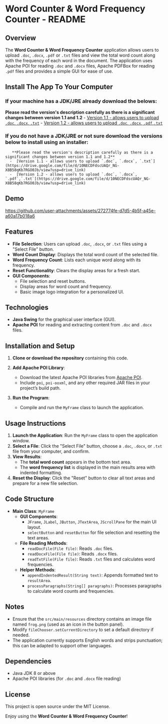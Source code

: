 # Word Counter & Word Frequency Counter - README

## Overview

The **Word Counter & Word Frequency Counter** application allows users to upload `.doc`, `.docx`, `.pdf` or `.txt` files and view the total word count along with the frequency of each word in the document. The application uses Apache POI for reading `.doc` and `.docx` files, Apache PDFBox for reading `.pdf` files and provides a simple GUI for ease of use.

## Install The App To Your Computer
### If your machine has a JDK/JRE already download the belows:
   **Please read the version's description carefully as there is a significant changes between version 1.1 and 1.2**
    - [Version 1.1 - allows users to upload `.doc`, `.docx`, `.txt`](https://drive.google.com/file/d/1E7JWt77YsocIfMO1jU6FJLUTf27BuDpi/view?usp=drive_link)
    - [Version 1.2 - allows users to upload `.doc`, `.docx`, `.pdf`,`.txt`](https://drive.google.com/file/d/1E7JWt77YsocIfMO1jU6FJLUTf27BuDpi/view?usp=drive_link)

### If you do not have a JDK/JRE or not sure download the versions below to install using an installer:
       **Please read the version's description carefully as there is a significant changes between version 1.1 and 1.2**
      -  [Version 1.1 - allows users to upload `.doc`, `.docx`, `.txt`](https://drive.google.com/file/d/10NECDFdscUAQr_NG-X8B58qKb7RGO0Jb/view?usp=drive_link)
      -  [Version 1.2 - allows users to upload `.doc`, `.docx`, `.pdf`,`.txt`](https://drive.google.com/file/d/10NECDFdscUAQr_NG-X8B58qKb7RGO0Jb/view?usp=drive_link)

## Demo

https://github.com/user-attachments/assets/272774fe-d7d5-4b5f-a45e-a60a17b018a6


## Features

- **File Selection**: Users can upload `.doc`, `.docx`, or `.txt` files using a "Select File" button.
- **Word Count Display**: Displays the total word count of the selected file.
- **Word Frequency Count**: Lists each unique word along with its frequency.
- **Reset Functionality**: Clears the display areas for a fresh start.
- **GUI Components**:
    - File selection and reset buttons.
    - Display areas for word count and frequency.
    - Basic image logo integration for a personalized UI.

## Technologies

- **Java Swing** for the graphical user interface (GUI).
- **Apache POI** for reading and extracting content from `.doc` and `.docx` files.

## Installation and Setup

1. **Clone or download the repository** containing this code.
2. **Add Apache POI Library**:
    - Download the latest Apache POI libraries from [Apache POI](https://poi.apache.org/download.html).
    - Include `poi`, `poi-ooxml`, and any other required JAR files in your project’s build path.

3. **Run the Program**:
    - Compile and run the `MyFrame` class to launch the application.

## Usage Instructions

1. **Launch the Application**: Run the `MyFrame` class to open the application window.
2. **Select a File**: Click the "Select File" button, choose a `.doc`, `.docx`, or `.txt` file from your computer, and confirm.
3. **View Results**:
    - The **total word count** appears in the bottom text area.
    - The **word frequency list** is displayed in the main results area with indented formatting.
4. **Reset the Display**: Click the "Reset" button to clear all text areas and prepare for a new file selection.

## Code Structure

- **Main Class**: `MyFrame`
    - **GUI Components**:
        - `JFrame`, `JLabel`, `JButton`, `JTextArea`, `JScrollPane` for the main UI layout.
        - `selectButton` and `resetButton` for file selection and resetting the text areas.
    - **File Reading Methods**:
        - `readDocFile(File file)`: Reads `.doc` files.
        - `readDocxFile(File file)`: Reads `.docx` files.
        - `readTxtFile(File file)`: Reads `.txt` files and calculates word frequencies.
    - **Helper Methods**:
        - `appendIndentedResult(String text)`: Appends formatted text to `resultArea`.
        - `processParagraphs(String[] paragraphs)`: Processes paragraphs to calculate word counts and frequencies.

## Notes

- Ensure that the `src/main/resources` directory contains an image file named `frog.png` (used as an icon in the button panel).
- Modify `fileChooser.setCurrentDirectory` to set a default directory if needed.
- The application currently supports English words and strips punctuation; this can be adapted to support other languages.

## Dependencies

- Java JDK 8 or above
- Apache POI libraries (for `.doc` and `.docx` file reading)

## License

This project is open source under the MIT License.

Enjoy using the **Word Counter & Word Frequency Counter**!
